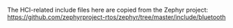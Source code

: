 The HCI-related include files here are copied from the Zephyr project:
https://github.com/zephyrproject-rtos/zephyr/tree/master/include/bluetooth
